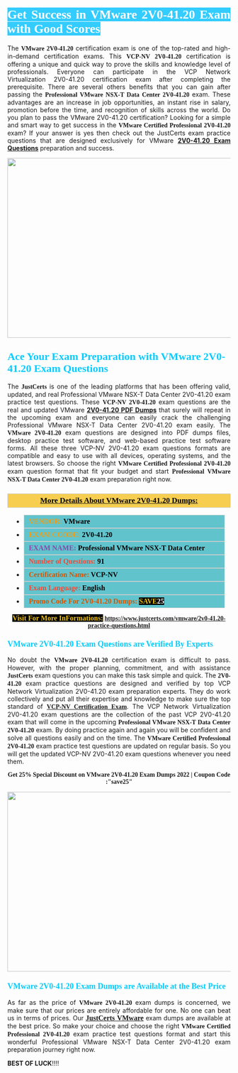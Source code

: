 <h1 style="text-align: justify;"><span style="color:#ffffff;"><span style="font-family:Georgia,serif;"><strong><span style="background-color:#33ccff;">Get Success in VMware 2V0-41.20 Exam with Good Scores</span></strong></span></span></h1>

<p style="text-align: justify;">The <strong><span style="font-family:Georgia,serif;">VMware 2V0-41.20</span></strong> certification exam is one of the top-rated and high-in-demand certification exams. This <span style="font-family:Georgia,serif;"><strong>VCP-NV 2V0-41.20</strong></span> certification is offering a unique and quick way to prove the skills and knowledge level of professionals. Everyone can participate in the VCP Network Virtualization 2V0-41.20 certification exam after completing the prerequisite. There are several others benefits that you can gain after passing the <span style="font-family:Georgia,serif;"><strong>Professional VMware NSX-T Data Center 2V0-41.20</strong></span> exam. These advantages are an increase in job opportunities, an instant rise in salary, promotion before the time, and recognition of skills across the world. Do you plan to pass the VMware 2V0-41.20 certification? Looking for a simple and smart way to get success in the <span style="font-family:Georgia,serif;"><strong>VMware Certified Professional 2V0-41.20</strong></span> exam? If your answer is yes then check out the JustCerts exam practice questions that are designed exclusively for VMware <strong><a href="https://www.justcerts.com/vmware/2v0-41.20-practice-questions.html">2V0-41.20 Exam Questions</a></strong> preparation and success.</p>

<p style="text-align: center;"><a href="https://www.justcerts.com/vmware/2v0-41.20-practice-questions.html"><img alt="" src="https://i.imgur.com/JNYhfyb.jpg" style="width: 720px; height: 405px;" /></a></p>

<h2 style="margin-right:0in; margin-left:0in"><span style="color:#00ccff;"><span style="font-family:Georgia,serif;"><strong><span style="font-size:18pt">Ace Your Exam Preparation with VMware 2V0-41.20 Exam Questions </span></strong></span></span></h2>

<p style="text-align: justify;">The <span style="font-size:14px;"><span style="font-family:Georgia,serif;"><strong>JustCerts</strong></span></span> is one of the leading platforms that has been offering valid, updated, and real Professional VMware NSX-T Data Center 2V0-41.20 exam practice test questions. These <span style="font-family:Georgia,serif;"><strong>VCP-NV 2V0-41.20</strong></span> exam questions are the real and updated VMware <strong><a href="https://www.justcerts.com/vmware/2v0-41.20-practice-questions.html">2V0-41.20 PDF Dumps</a></strong> that surely will repeat in the upcoming exam and everyone can easily crack the challenging Professional VMware NSX-T Data Center 2V0-41.20 exam easily. The <span style="font-family:Georgia,serif;"><strong>VMware 2V0-41.20</strong></span> exam questions are designed into PDF dumps files, desktop practice test software, and web-based practice test software forms. All these three VCP-NV 2V0-41.20 exam questions formats are compatible and easy to use with all devices, operating systems, and the latest browsers. So choose the right <span style="font-family:Georgia,serif;"><strong>VMware Certified Professional 2V0-41.20</strong></span> exam question format that fit your budget and start <span style="font-family:Georgia,serif;"><strong>Professional VMware NSX-T Data Center 2V0-41.20</strong></span> exam preparation right now.</p>

<h3 style="background: #f7ce50; border: 1px solid rgb(204, 204, 204); padding: 5px 10px; text-align: center;"><span style="font-family:Georgia,serif;"><u><u><span style="color:#000000;"><span style="font-size:11pt"><span style="line-height:normal"><b><span style="font-size:13.0pt"><span cambria="">More Details About VMware 2V0-41.20 Dumps:</span></span></b></span></span></span></u></u></span></h3>

<ul>
	<li style="margin:0cm 10pt">
	<div style="background:#61c4cd; border: 1px solid rgb(204, 204, 204); padding: 5px 10px; text-align: justify;"><span style="font-family:Georgia,serif;"><span style="font-size:11pt"><span style="line-height:normal"><b><span style="font-size:12.0pt"><span new="" roman="" times=""><span style="color:#f39c12;">VENDOR:</span> <span style="color:#000000;">VMware</span></span></span></b></span></span></span></div>
	</li>
	<li style="margin:0cm 10pt">
	<div style="background: #61c4cd; border: 1px solid rgb(204, 204, 204); padding: 5px 10px; text-align: justify;"><span style="font-family:Georgia,serif;"><span style="font-size:11pt"><span style="line-height:normal"><b><span style="font-size:12.0pt"><span new="" roman="" times=""><span style="color:#f39c12;">EXAM CCODE:</span> <span style="color:#000000;">2V0-41.20</span></span></span></b></span></span></span></div>
	</li>
	<li style="margin:0cm 10pt">
	<div style="background: #61c4cd; border: 1px solid rgb(204, 204, 204); padding: 5px 10px; text-align: justify;"><span style="font-family:Georgia,serif;"><span style="font-size:11pt"><span style="line-height:normal"><b><span style="font-size:12.0pt"><span new="" roman="" times=""><span style="color:#8e44ad;">EXAM NAME:</span> <span style="color:#000000;">Professional VMware NSX-T Data Center</span></span></span></b></span></span></span></div>
	</li>
	<li style="margin:0cm 10pt">
	<div style="background: #61c4cd; border: 1px solid rgb(204, 204, 204); padding: 5px 10px;"><span style="font-family:Georgia,serif;"><span style="font-size:11pt"><span style="line-height:normal"><b><span style="font-size:12.0pt"><span new="" roman="" times=""><span style="color:#e74c3c;">Number of Questions:</span><span style="color:#000000;"><span style="color:#f1c40f;"> </span>91</span></span></span></b></span></span></span></div>
	</li>
	<li style="margin:0cm 10pt">
	<div style="background: #61c4cd; border: 1px solid rgb(204, 204, 204); padding: 5px 10px; text-align: justify;"><span style="font-family:Georgia,serif;"><span style="font-size:11pt"><span style="line-height:normal"><b><span style="font-size:12.0pt"><span new="" roman="" times=""><span style="color:#d35400;">Certification Name:</span><span style="color:#000000;"> VCP-NV</span></span></span></b></span></span></span></div>
	</li>
	<li style="margin:0cm 10pt">
	<div style="background: #61c4cd; border: 1px solid rgb(204, 204, 204); padding: 5px 10px; text-align: justify;"><span style="font-family:Georgia,serif;"><span style="font-size:11pt"><span style="line-height:normal"><b><span style="font-size:12.0pt"><span new="" roman="" times=""><span style="color:#e74c3c;">Exam Language:</span> <span style="color:#000000;">English</span></span></span></b></span></span></span></div>
	</li>
	<li style="margin:0cm 10pt">
	<div style="background: #61c4cd; border: 1px solid rgb(204, 204, 204); padding: 5px 10px;"><span style="font-family:Georgia,serif;"><span style="font-size:11pt"><span style="line-height:normal"><b><span style="font-size:12.0pt"><span new="" roman="" times=""><span style="color:#d35400;">Promo Code For 2V0-41.20 Dumps:</span><span style="color:#f1c40f;"> <span style="background-color:#000000;">SAVE</span></span><span style="color:#ffffff;"><span style="background-color:#000000;">25</span></span></span></span></b></span></span></span></div>
	</li>
</ul>

<p style="text-align: center;"><span style="font-family:Georgia,serif;"><strong><span style="font-size:16px;"><span style="color:#f1c40f;"><span style="background-color:#000000;">Visit For More InFormations:</span></span></span> <a href="https://www.justcerts.com/vmware/2v0-41.20-practice-questions.html">https://www.justcerts.com/vmware/2v0-41.20-practice-questions.html</a></strong></span></p>

<h3 style="margin-right:0in; margin-left:0in"><span style="color:#00ccff;"><span style="font-family:Georgia,serif;"><strong><span style="font-size:13.5pt">VMware 2V0-41.20 Exam Questions are Verified By Experts </span></strong></span></span></h3>

<p style="text-align: justify;">No doubt the <span style="font-family:Georgia,serif;"><strong>VMware 2V0-41.20</strong></span> certification exam is difficult to pass. However, with the proper planning, commitment, and with assistance <span style="font-family:Georgia,serif;"><span style="font-size:14px;"><strong>JustCerts</strong></span></span> exam questions you can make this task simple and quick. The <span style="font-family:Georgia,serif;"><strong> 2V0-41.20</strong></span> exam practice questions are designed and verified by top VCP Network Virtualization 2V0-41.20 exam preparation experts. They do work collectively and put all their expertise and knowledge to make sure the top standard of <a href="https://www.justcerts.com/vmware/vcp-certification-exams.html"><span style="font-family:Georgia,serif;"><strong>VCP-NV Certification Exam</strong></span></a>. The VCP Network Virtualization 2V0-41.20 exam questions are the collection of the past VCP 2V0-41.20 exam that will come in the upcoming <span style="font-family:Georgia,serif;"><strong>Professional VMware NSX-T Data Center 2V0-41.20</strong></span> exam. By doing practice again and again you will be confident and solve all questions easily and on the time. The <span style="font-family:Georgia,serif;"><strong>VMware Certified Professional 2V0-41.20</strong></span> exam practice test questions are updated on regular basis. So you will get the updated VCP-NV 2V0-41.20 exam questions whenever you need them.</p>

<p style="text-align: center;"><span style="font-size:14px;"><span style="font-family:Georgia,serif;"><strong>Get 25% Special Discount on VMware 2V0-41.20 Exam Dumps 2022 | Coupon Code :"save25"</strong></span></span></p>

<p style="text-align: center;"><a href="https://www.justcerts.com/vmware/2v0-41.20-practice-questions.html"><img alt="" src="https://i.imgur.com/FssxWlc.jpg" style="width: 720px; height: 405px;" /></a></p>

<h3 style="margin-right:0in; margin-left:0in"><span style="color:#00ccff;"><span style="font-family:Georgia,serif;"><strong><span style="font-size:13.5pt">VMware 2V0-41.20 Exam Dumps are Available at the Best Price </span></strong></span></span></h3>

<p style="text-align: justify;">As far as the price of <span style="font-family:Georgia,serif;"><strong>VMware 2V0-41.20</strong></span> exam dumps is concerned, we make sure that our prices are entirely affordable for one. No one can beat us in terms of prices. Our <a href="https://www.justcerts.com/vmware-certification-exams.html"><span style="font-family:Georgia,serif;"><strong><span style="font-size:16px;">JustCerts VMware</span></strong></span></a> exam dumps are available at the best price. So make your choice and choose the right <span style="font-family:Georgia,serif;"><strong>VMware Certified Professional 2V0-41.20</strong></span> exam practice test questions format and start this wonderful Professional VMware NSX-T Data Center 2V0-41.20 exam preparation journey right now. </p>

<p><span style="font-size:14px;"><strong>BEST OF LUCK</strong>!!!!</span></p>
